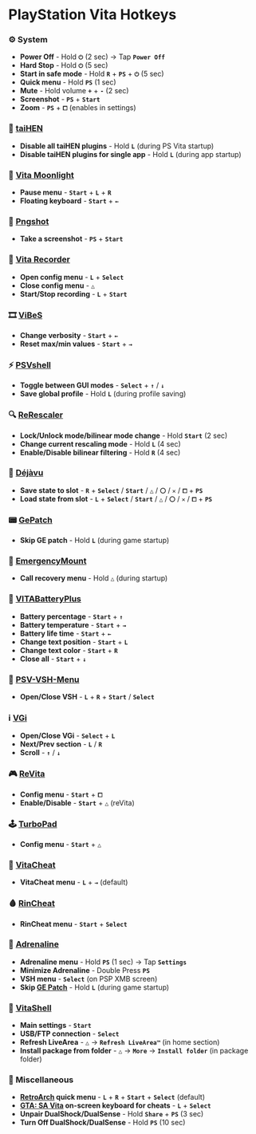# PlayStation Vita Hotkeys

### ⚙️ System
- **Power Off** - Hold **`⏻`** (2 sec) -> Tap **`Power Off`**
- **Hard Stop** - Hold **`⏻`** (5 sec)
- **Start in safe mode** - Hold **`R`** + **`PS`** + **`⏻`** (5 sec)
- **Quick menu** - Hold **`PS`** (1 sec)
- **Mute** - Hold volume **`+`** + **`-`** (2 sec)
- **Screenshot** - **`PS`** + **`Start`**
- **Zoom** - **`PS`** + **`⧠`** (enables in settings)

### 👾 [taiHEN](https://github.com/yifanlu/taiHEN/releases/tag/v0.10)
- **Disable all taiHEN plugins** - Hold **`L`** (during PS Vita startup)
- **Disable taiHEN plugins for single app** - Hold **`L`** (during app startup)

### 🌙 [Vita Moonlight](https://github.com/xyzz/vita-moonlight#how-to-open-the-pause-menu)
- **Pause menu** - **`Start`** + **`L`** + **`R`**
- **Floating keyboard** - **`Start`** + **`←`**

### 📸 [Pngshot](https://github.com/xyzz/pngshot#usage)
- **Take a screenshot** - **`PS`** + **`Start`**

### 🎥 [Vita Recorder](https://github.com/Rinnegatamante/Vita-Recorder#controls)
- **Open config menu** - **`L`** + **`Select`**
- **Close config menu** - **`△`**
- **Start/Stop recording** - **`L`** + **`Start`**

### 🎞️ [ViBeS](https://github.com/Rinnegatamante/ViBeS#controls)
- **Change verbosity** - **`Start`** + **`←`**
- **Reset max/min values** - **`Start`** + **`→`**

### ⚡ [PSVshell](https://github.com/Electry/PSVshell#how-to-use)
- **Toggle between GUI modes** - **`Select`** + **`↑`** / **`↓`**
- **Save global profile** - Hold **`L`** (during profile saving)

### 🔍 [ReRescaler](http://wololo.net/talk/viewtopic.php?f=52&t=49666)
- **Lock/Unlock mode/bilinear mode change** - Hold **`Start`** (2 sec)
- **Change current rescaling mode** - Hold **`L`** (4 sec)
- **Enable/Disable bilinear filtering** - Hold **`R`** (4 sec)

### 💾 [Déjàvu](https://github.com/TheOfficialFloW/dejavu#saveload-state-procedure)
- **Save state to slot** - **`R`** + **`Select`** / **`Start`** / **`△`** / **`〇`** / **`✕`** / **`⧠`** + **`PS`**
- **Load state from slot** - **`L`** + **`Select`** / **`Start`** / **`△`** / **`〇`** / **`✕`** / **`⧠`** + **`PS`**

### 📟 [GePatch](https://github.com/TheOfficialFloW/GePatch#changelog-v02)
- **Skip GE patch** - Hold **`L`** (during game startup)

### 💽 [EmergencyMount](https://forum.devchroma.nl/index.php/topic,183.0.html)
- **Call recovery menu** - Hold **`△`** (during startup)

### 🔋 [VITABatteryPlus](https://github.com/Electric1447/VITABatteryPlus#controls)
- **Battery percentage** - **`Start`** + **`↑`**
- **Battery temperature** - **`Start`** + **`→`**
- **Battery life time** - **`Start`** + **`←`**
- **Change text position** - **`Start`** + **`L`**
- **Change text color** - **`Start`** + **`R`**
- **Close all** - **`Start`** + **`↓`**

### 🚧 [PSV-VSH-Menu](https://github.com/SilentNightx/PSV-VSH-Menu#installation)
- **Open/Close VSH** - **`L`** + **`R`** + **`Start`** / **`Select`**

### ℹ️ [VGi](https://github.com/Electry/VGi#controls)
- **Open/Close VGi** - **`Select`** + **`L`**
- **Next/Prev section** - **`L`** / **`R`**
- **Scroll** -  **`↑`** / **`↓`**

### 🎮 [ReVita](https://github.com/MERLev/reVita#usage)
- **Config menu** - **`Start`** + **`⧠`**
- **Enable/Disable** - **`Start`** + **`△`** (reVita)

### 🕹️ [TurboPad](https://wololo.net/talk/viewtopic.php?t=48065)
- **Config menu** - **`Start`** + **`△`**

### 💊 [VitaCheat](https://www.cfwaifu.com/vitacheat)
- **VitaCheat menu** - **`L`** + **`→`** (default)

### 🩸 [RinCheat](https://github.com/Rinnegatamante/rinCheat#controls)
- **RinCheat menu** - **`Start`** + **`Select`**

### 💉 [Adrenaline](https://github.com/TheOfficialFloW/Adrenaline)
- **Adrenaline menu** - Hold **`PS`** (1 sec) -> Tap **`Settings`**
- **Minimize Adrenaline** - Double Press **`PS`**
- **VSH menu** - **`Select`** (on PSP XMB screen)
- **Skip [GE Patch](https://github.com/TheOfficialFloW/GePatch)** - Hold **`L`** (during game startup)

### 📁 [VitaShell](https://github.com/TheOfficialFloW/VitaShell)
- **Main settings** - **`Start`**
- **USB/FTP connection** - **`Select`**
- **Refresh LiveArea** - **`△`** -> **`Refresh LiveArea™`** (in home section)
- **Install package from folder** - **`△`** -> **`More`** -> **`Install folder`** (in package folder)

### 📎 Miscellaneous
- **[RetroArch](https://buildbot.libretro.com/nightly/playstation/vita/) quick menu** - **`L`** + **`R`** + **`Start`** + **`Select`** (default)
- **[GTA: SA Vita](https://github.com/TheOfficialFloW/gtasa_vita/blob/master/CHEATS.md) on-screen keyboard for cheats** - **`L`** + **`Select`**
- **Unpair DualShock/DualSense** - Hold **`Share`** + **`PS`** (3 sec)
- **Turn Off DualShock/DualSense** - Hold **`PS`** (10 sec)
